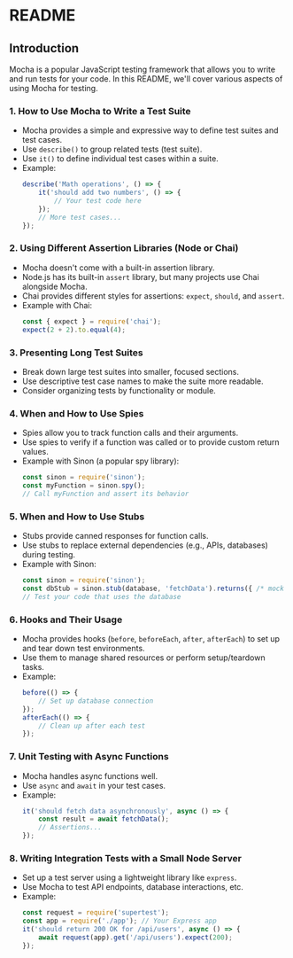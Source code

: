 # README

## Introduction
Mocha is a popular JavaScript testing framework that allows you to write and run tests for your code. In this README, we'll cover various aspects of using Mocha for testing.

### 1. How to Use Mocha to Write a Test Suite
- Mocha provides a simple and expressive way to define test suites and test cases.
- Use `describe()` to group related tests (test suite).
- Use `it()` to define individual test cases within a suite.
- Example:
    ```javascript
    describe('Math operations', () => {
        it('should add two numbers', () => {
            // Your test code here
        });
        // More test cases...
    });
    ```

### 2. Using Different Assertion Libraries (Node or Chai)
- Mocha doesn't come with a built-in assertion library.
- Node.js has its built-in `assert` library, but many projects use Chai alongside Mocha.
- Chai provides different styles for assertions: `expect`, `should`, and `assert`.
- Example with Chai:
    ```javascript
    const { expect } = require('chai');
    expect(2 + 2).to.equal(4);
    ```

### 3. Presenting Long Test Suites
- Break down large test suites into smaller, focused sections.
- Use descriptive test case names to make the suite more readable.
- Consider organizing tests by functionality or module.

### 4. When and How to Use Spies
- Spies allow you to track function calls and their arguments.
- Use spies to verify if a function was called or to provide custom return values.
- Example with Sinon (a popular spy library):
    ```javascript
    const sinon = require('sinon');
    const myFunction = sinon.spy();
    // Call myFunction and assert its behavior
    ```

### 5. When and How to Use Stubs
- Stubs provide canned responses for function calls.
- Use stubs to replace external dependencies (e.g., APIs, databases) during testing.
- Example with Sinon:
    ```javascript
    const sinon = require('sinon');
    const dbStub = sinon.stub(database, 'fetchData').returns({ /* mock data */ });
    // Test your code that uses the database
    ```

### 6. Hooks and Their Usage
- Mocha provides hooks (`before`, `beforeEach`, `after`, `afterEach`) to set up and tear down test environments.
- Use them to manage shared resources or perform setup/teardown tasks.
- Example:
    ```javascript
    before(() => {
        // Set up database connection
    });
    afterEach(() => {
        // Clean up after each test
    });
    ```

### 7. Unit Testing with Async Functions
- Mocha handles async functions well.
- Use `async` and `await` in your test cases.
- Example:
    ```javascript
    it('should fetch data asynchronously', async () => {
        const result = await fetchData();
        // Assertions...
    });
    ```

### 8. Writing Integration Tests with a Small Node Server
- Set up a test server using a lightweight library like `express`.
- Use Mocha to test API endpoints, database interactions, etc.
- Example:
    ```javascript
    const request = require('supertest');
    const app = require('./app'); // Your Express app
    it('should return 200 OK for /api/users', async () => {
        await request(app).get('/api/users').expect(200);
    });
    ```

